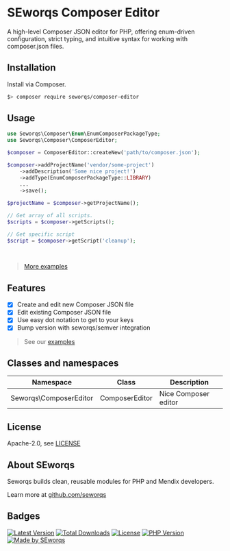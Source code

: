 # SEworqs Composer Editor

A high-level Composer JSON editor for PHP, offering enum-driven configuration, strict typing, and intuitive syntax for working with composer.json files.

## Installation

Install via Composer.
```bash
$> composer require seworqs/composer-editor
```

## Usage
```php
use Seworqs\Composer\Enum\EnumComposerPackageType;
use Seworqs\Composer\ComposerEditor;

$composer = ComposerEditor::createNew('path/to/composer.json');

$composer->addProjectName('vendor/some-project')
    ->addDescription('Some nice project!')
    ->addType(EnumComposerPackageType::LIBRARY)
    ...
    ->save();
    
$projectName = $composer->getProjectName();

// Get array of all scripts.
$scripts = $composer->getScripts();    

// Get specific script
$script = $composer->getScript('cleanup');    
    
    

```
> [More examples](docs/Examples.md)

## Features
- [X] Create and edit new Composer JSON file
- [X] Edit existing Composer JSON file
- [X] Use easy dot notation to get to your keys
- [X] Bump version with seworqs/semver integration

> See our [examples](docs/Examples.md)
 
## Classes and namespaces

| Namespace              | Class          | Description          |
|------------------------|----------------|----------------------|
| Seworqs\ComposerEditor | ComposerEditor | Nice Composer editor |


## License

Apache-2.0, see [LICENSE](./LICENSE)

## About SEworqs
Seworqs builds clean, reusable modules for PHP and Mendix developers.

Learn more at [github.com/seworqs](https://github.com/seworqs)

## Badges
[![Latest Version](https://img.shields.io/packagist/v/seworqs/composer-editor.svg?style=flat-square)](https://packagist.org/packages/seworqs/composer-editor)
[![Total Downloads](https://img.shields.io/packagist/dt/seworqs/composer-editor.svg?style=flat-square)](https://packagist.org/packages/seworqs/composer-editor)
[![License](https://img.shields.io/packagist/l/seworqs/composer-editor?style=flat-square)](https://packagist.org/packages/seworqs/composer-editor)
[![PHP Version](https://img.shields.io/packagist/php-v/json/composer-editor.svg?style=flat-square)](https://packagist.org/packages/seworqs/composer-editor)
[![Made by SEworqs](https://img.shields.io/badge/made%20by-SEworqs-002d74?style=flat-square&logo=https://raw.githubusercontent.com/seworqs/json/main/assets/logo.svg&logoColor=white)](https://github.com/seworqs)

